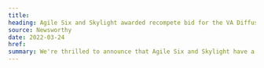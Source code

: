```yaml
---
title:
heading: Agile Six and Skylight awarded recompete bid for the VA Diffusion Marketplace
source: Newsworthy
date: 2022-03-24
href:
summary: We're thrilled to announce that Agile Six and Skylight have a won a recompete bid to continue developing the <a href="/work/experience/va-diffusion-marketplace/">VA Diffusion Marketplace</a>. Together, we’ll work to expand the user base beyond VA collaborators and curate even more content to help spread promising innovations, ultimately better caring for our nation's Veterans.
---
```


